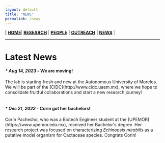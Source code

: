 ```yaml
---
layout: default
title: "NEWS"
permalink: /news
---
```


| [**HOME**](./index.html)| [**RESEARCH**](./research.html)       | [**PEOPLE**](./members.html)          |  [**OUTREACH**](./outreach.html) |  [**NEWS**](./news.html) |

* * *

<h1> Latest News </h1>

<h4><em> * Aug 14, 2023 </em> - We are moving!</h4>
  The lab is starting fresh and new at the Autonomous University of Morelos. We will be part of the [CIDC](http://www.cidc.uaem.mx), where we hope to consolidate fruitful collaborations and start a new research journey!
<br>
<br>
<h4><em> * Dec 21, 2022 </em> - Corin got her bachelors!</h4>
  Corín Pachecho, who was a Biotech Engineer student at the [UPEMOR](https://www.upemor.edu.mx), received her Bachelor's degree. Her research project was focused on characterizing <i>Echinopsis mirabilis</i> as a putative model organism for Cactaceae species. Congrats Corin!
